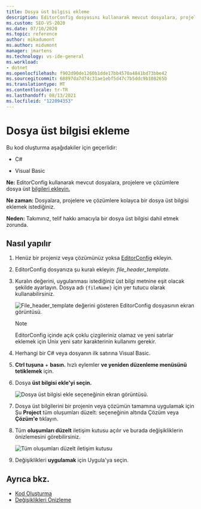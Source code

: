 ```yaml
---
title: Dosya üst bilgisi ekleme
description: EditorConfig dosyasını kullanarak mevcut dosyalara, projelere ve çözümlere dosya üst bilgileri ekleme hakkında bilgi alın.
ms.custom: SEO-VS-2020
ms.date: 07/10/2020
ms.topic: reference
author: mikadumont
ms.author: midumont
manager: jmartens
ms.technology: vs-ide-general
ms.workload:
- dotnet
ms.openlocfilehash: f902d90de1260b1dde17bb4570a4841bd73bbe42
ms.sourcegitcommit: 68897da7d74c31ae1ebf5d47c7b5ddc9b108265b
ms.translationtype: MT
ms.contentlocale: tr-TR
ms.lasthandoff: 08/13/2021
ms.locfileid: "122094353"
---
```

# <a name="add-file-header"></a>Dosya üst bilgisi ekleme

Bu kod oluşturma aşağıdakiler için geçerlidir:

- C#

- Visual Basic

**Ne:** EditorConfig kullanarak mevcut dosyalara, projelere ve çözümlere dosya üst [bilgileri ekleyin.](../create-portable-custom-editor-options.md#add-an-editorconfig-file-to-a-project)

**Ne zaman:** Dosyalara, projelere ve çözümlere kolayca bir dosya üst bilgisi eklemek istediğiniz.

**Neden:** Takımınız, telif hakkı amacıyla bir dosya üst bilgisi dahil etmek zorunda. 

## <a name="how-to"></a>Nasıl yapılır

1. Henüz bir projeniz veya çözümünüz yoksa [EditorConfig](../create-portable-custom-editor-options.md#add-an-editorconfig-file-to-a-project) ekleyin.

2. EditorConfig dosyanıza şu kuralı ekleyin: *file_header_template.*

3. Kuralın değerini, uygulanması istediğiniz üst bilgi metnine eşit olacak şekilde ayarlayın. Dosya adı `{fileName}` için yer tutucu olarak kullanabilirsiniz.

    ![File_header_template değerini gösteren EditorConfig dosyasının ekran görüntüsü.](media/add-file-header-rule.png)

    > [!NOTE]
    > EditorConfig içinde açık çoklu çizgileriniz olamaz ve yeni satırlar eklemek için Unix yeni satır karakterinin kullanımı gerekir.

4. Herhangi bir C# veya dosyanın ilk satırına Visual Basic.

5. **Ctrl tuşuna** + **basın.** hızlı eylemler **ve yeniden düzenleme menüsünü tetiklemek** için.

6. Dosya **üst bilgisi ekle'yi seçin.** 

    ![Dosya üst bilgisi ekle seçeneğinin ekran görüntüsü.](media/add-file-header.png)

7. Dosya üst bilgilerini bir projenin veya çözümün tamamına  uygulamak için Şu **Project** tüm oluşumları düzelt: seçeneğinin altında Çözüm veya **Çözüm'e** tıklayın.

8. Tüm **oluşumları düzelt** iletişim kutusu açılır ve burada değişikliklerin önizlemesini görebilirsiniz.

    ![Tüm oluşumları düzelt iletişim kutusu](media/file-header-preview-changes.png)

8. Değişiklikleri **uygulamak** için Uygula'ya seçin.

## <a name="see-also"></a>Ayrıca bkz.

- [Kod Oluşturma](../code-generation-in-visual-studio.md)
- [Değişiklikleri Önizleme](../../ide/preview-changes.md)